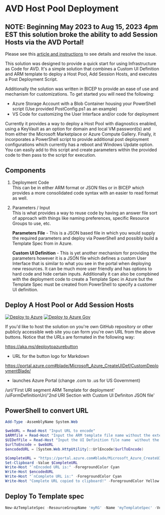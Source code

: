 # AVD Host Pool Deployment

## **NOTE: Beginning May 2023 to Aug 15, 2023 4pm EST this solution broke the ability to add Session Hosts via the AVD Portal!**  
Please see this [article and instructions](./fixhostpool.md) to see details and resolve the issue.

This solution was designed to provide a quick start for using Infrastructure as Code for AVD. It's a simple solution that combines a Custom UI Definition and ARM template to deploy a Host Pool, Add Session Hosts, and executes a Post Deployment Script.

Additionally the solution was written in BICEP to provide an ease of use and mechanism for customizations. To get started you will need the following:

- Azure Storage Account with a Blob Container housing your PowerShell script (Use provided PostConfig.ps1 as an example)
- VS Code for customizing the User Interface and/or code for deployment

Currently it provides a way to deploy a Host Pool with diagnostics enabled, using a KeyVault as an option for domain and local VM password(s) and from either the Microsoft Marketplace or Azure Compute Gallery. Finally, it incorporates a PowerShell script to provide additional post deployment configurations which currently has a reboot and Windows Update option. You can easily add to this script and create parameters within the provided code to then pass to the script for execution.    

## Components

1. Deployment Code  
This can be in either ARM format or JSON files or in BICEP which provides a more consolidated code syntax with an easier to read format as well.  

2. Parameters / Input  
This is what provides a way to reuse code by having an answer file sort of approach with things like naming preferences, specific Resource Groups to use, etc.  

    **Parameters File** - This is a JSON based file in which you would supply the required parameters and deploy via PowerShell and possibly build a Template Spec from in Azure.  

    **Custom UI Definition** - This is yet another mechanism for providing the parameters however it is a JSON file which defines a custom User Interface that is similar to what you see in the portal when deploying new resources. It can be much more user friendly and has options to hard code and hide certain inputs. Additionally it can also be compbined with the deployment code to create a Template Spec in Azure but the Template Spec must be created from PowerShell to specify a customer UI definition.   

## Deploy A Host Pool or Add Session Hosts

[![Deploy to Azure](https://aka.ms/deploytoazurebutton)](https://portal.azure.com/#blade/Microsoft_Azure_CreateUIDef/CustomDeploymentBlade/uri/https%3A%2F%2Fraw.githubusercontent.com%2FJCoreMS%2FHostPoolDeployment%2Fmaster%2Fsolution.json/uiFormDefinitionUri/https%3A%2F%2Fraw.githubusercontent.com%2FJCoreMS%2FHostPoolDeployment%2Fmaster%2FuiDefinition.json) [![Deploy to Azure Gov](https://aka.ms/deploytoazuregovbutton)](https://portal.azure.us/#blade/Microsoft_Azure_CreateUIDef/CustomDeploymentBlade/uri/https%3A%2F%2Fraw.githubusercontent.com%2FJCoreMS%2FHostPoolDeployment%2Fmaster%2Fsolution.json/uiFormDefinitionUri/https%3A%2F%2Fraw.githubusercontent.com%2FJCoreMS%2FHostPoolDeployment%2Fmaster%2FuiDefinition.json)

If you'd like to host the solution on you're own GitHub repository or other publicly accessible web site you can form you're own URL from the above buttons.  Notice that the URLs are formated in the following way:

https://aka.ms/deploytoazurebutton  

- URL for the button logo for Markdown

https://portal.azure.com#blade/Microsoft_Azure_CreateUIDef/CustomDeploymentBlade/  

- launches Azure Portal (change .com to .us for US Government)  

/uri/'First URI segment ARM Template for deployment'  
/uiFormDefinitionUri/'2nd URI Section with Custom UI Definiton JSON file'  

## PowerShell to convert URL

```Powershell
Add-Type -AssemblyName System.Web

$webURL = Read-Host "Input URL to encode"
$ARMfile = Read-Host "Input the ARM template file name without the extension. (i.e. solution)"
$UIDefFile = Read-Host "Input the UI Definition file name  without the extension. (i.e. uiDefinition)" 
$urlToEncode = $webURL
$encodedURL = [System.Web.HttpUtility]::UrlEncode($urlToEncode) 

$CompleteURL = "https://portal.azure.com#blade/Microsoft_Azure_CreateUIDef/CustomDeploymentBlade/uri/$encodedURL%2F$ARMfile.json/uiFormDefinitionUri/$encodedURL%2F$UIDefFile.json"
Set-Clipboard -Value $CompleteURL
Write-Host "`nEncoded URL is:" -ForegroundColor Cyan
Write-Host $encodedURL
Write-Host "`nComplete URL is:" -ForegroundColor Cyan
Write-Host "Complete URL copied to clipboard!" -ForegroundColor Yellow
```

## Deploy To Template spec

```PowerShell
New-AzTemplateSpec -ResourceGroupName 'myRG' -Name 'myTemplateSpec' -Version 'v2.0' -Location 'West US' -TemplateFile 'myTemplateContent.json' -UIFormDefinitionFile 'myUIDefinition.json'
```
